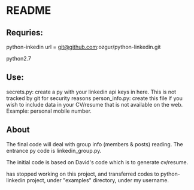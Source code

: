 README
=============

Requries:
-------
python-inkedin url = git@github.com:ozgur/python-linkedin.git

python2.7

Use:
-------
secrets.py: create a py with your linkedin api keys in here. This is not tracked by git for security reasons
person_info.py: create this file if you wish to include data in your CV/resume that is not available on the web. Example: personal mobile number.


About
-------
The final code will deal with group info (members & posts) reading.
The entrance py code is linkedin_group.py.

The initial code is based on David's code which is to generate cv/resume.

has stopped working on this project, and transferred codes to python-linkedin project, under "examples" directory, under my username.
